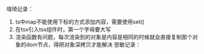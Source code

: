 堉琦记录：
1. ts中map不能使用下标的方式添加内容，需要使用set()
2. 在tsx引入tsx组件时，第一个字母要大写
3. 渲染函数有问题，每次渲染到的对象是内容是相同的时候就会直接复制那个对象的dom节点，得把对象深拷贝才能解决
思敏记录：
